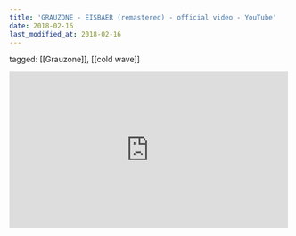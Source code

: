 ```yaml
---
title: 'GRAUZONE - EISBAER (remastered) - official video - YouTube'
date: 2018-02-16
last_modified_at: 2018-02-16
---
```

tagged: [[Grauzone]], [[cold wave]]
<iframe allow="accelerometer; autoplay; clipboard-write; encrypted-media; gyroscope; picture-in-picture" allowfullscreen="" frameborder="0" height="281" id="youtube_iframe" src="https://www.youtube.com/embed/bIIGKV27FaY?feature=oembed&amp;enablejsapi=1&amp;origin=https://safe.txmblr.com&amp;wmode=opaque" width="500"></iframe>